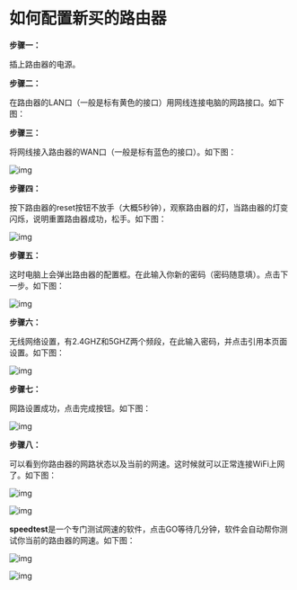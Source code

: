 # **如何配置新买的路由器**

**步骤一：**

插上路由器的电源。

**步骤二：**

在路由器的LAN口（一般是标有黄色的接口）用网线连接电脑的网路接口。如下图：

**步骤三：**

将网线接入路由器的WAN口（一般是标有蓝色的接口）。如下图：

![img](./assets/image-20211108141417532.png)



**步骤四：**

按下路由器的reset按钮不放手（大概5秒钟），观察路由器的灯，当路由器的灯变闪烁，说明重置路由器成功，松手。如下图：

![img](./assets/image-20211108134451673.png)



**步骤五：**

这时电脑上会弹出路由器的配置框。在此输入你新的密码（密码随意填）。点击下一步。如下图：

![img](./assets/image-20211108123251104.png)



**步骤六：**

无线网络设置，有2.4GHZ和5GHZ两个频段，在此输入密码，并点击引用本页面设置。如下图：

![img](./assets/image-20211108123318383.png)



**步骤七：**

网路设置成功，点击完成按钮。如下图：

![img](./assets/image-20211108122917662.png)

**步骤八：**

可以看到你路由器的网路状态以及当前的网速。这时候就可以正常连接WiFi上网了。如下图：

![img](./assets/image-20211108123409118.png)

![img](./assets/image-20211108123052824.png)



**speedtest**是一个专门测试网速的软件，点击GO等待几分钟，软件会自动帮你测试你当前的路由器的网速。如下图：

![img](./assets/image-20211108123148378.png)

![img](./assets/image-20211108123214528.png)